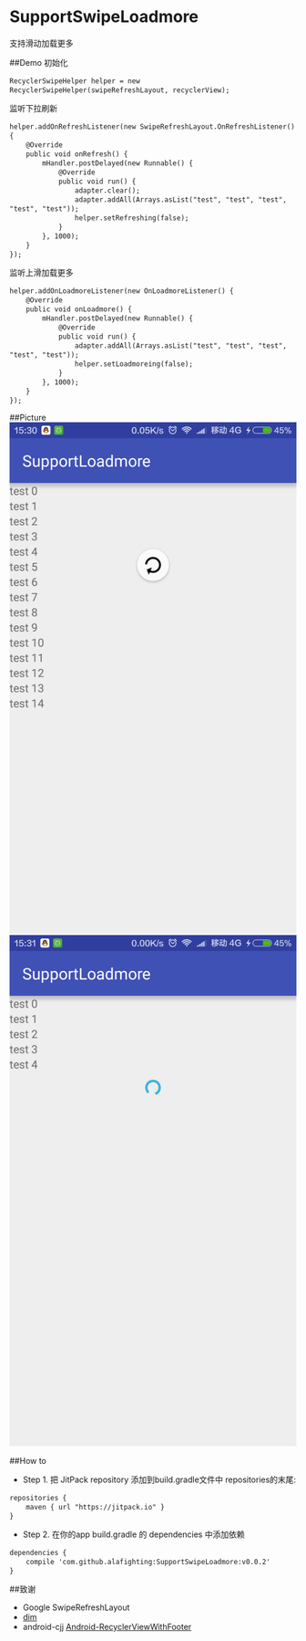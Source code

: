 # SupportSwipeLoadmore
支持滑动加载更多

##Demo
初始化

    RecyclerSwipeHelper helper = new RecyclerSwipeHelper(swipeRefreshLayout, recyclerView);

监听下拉刷新

    helper.addOnRefreshListener(new SwipeRefreshLayout.OnRefreshListener() {
        @Override
        public void onRefresh() {
            mHandler.postDelayed(new Runnable() {
                @Override
                public void run() {
                    adapter.clear();
                    adapter.addAll(Arrays.asList("test", "test", "test", "test", "test"));
                    helper.setRefreshing(false);
                }
            }, 1000);
        }
    });

监听上滑加载更多

    helper.addOnLoadmoreListener(new OnLoadmoreListener() {
        @Override
        public void onLoadmore() {
            mHandler.postDelayed(new Runnable() {
                @Override
                public void run() {
                    adapter.addAll(Arrays.asList("test", "test", "test", "test", "test"));
                    helper.setLoadmoreing(false);
                }
            }, 1000);
        }
    });

##Picture
![下拉刷新](./Screenshot/demo_refresh.png)
![加载更多](./Screenshot/demo_loadmore.png)

##How to

- Step 1. 把 JitPack repository 添加到build.gradle文件中 repositories的末尾:
```
repositories {
    maven { url "https://jitpack.io" }
}
```
- Step 2. 在你的app build.gradle 的 dependencies 中添加依赖
```
dependencies {
	compile 'com.github.alafighting:SupportSwipeLoadmore:v0.0.2'
}
```

##致谢
- Google SwipeRefreshLayout
- [dim](https://github.com/zzz40500)
- android-cjj [Android-RecyclerViewWithFooter](https://github.com/android-cjj/Android-RecyclerViewWithFooter)
